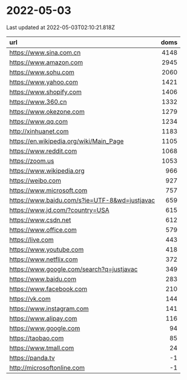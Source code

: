 # 2022-05-03

<!-- BEGIN -->
Last updated at 2022-05-03T02:10:21.818Z

url | doms
:- | -:
https://www.sina.com.cn | 4148
https://www.amazon.com | 2945
https://www.sohu.com | 2060
https://www.yahoo.com | 1421
https://www.shopify.com | 1406
https://www.360.cn | 1332
https://www.okezone.com | 1279
https://www.qq.com | 1234
http://xinhuanet.com | 1183
https://en.wikipedia.org/wiki/Main_Page | 1105
https://www.reddit.com | 1068
https://zoom.us | 1053
https://www.wikipedia.org | 966
https://weibo.com | 927
https://www.microsoft.com | 757
https://www.baidu.com/s?ie=UTF-8&wd=justjavac | 659
https://www.jd.com/?country=USA | 615
https://www.csdn.net | 612
https://www.office.com | 579
https://live.com | 443
https://www.youtube.com | 418
https://www.netflix.com | 372
https://www.google.com/search?q=justjavac | 349
https://www.baidu.com | 283
https://www.facebook.com | 210
https://vk.com | 144
https://www.instagram.com | 141
https://www.alipay.com | 116
https://www.google.com | 94
https://taobao.com | 85
https://www.tmall.com | 24
https://panda.tv | -1
http://microsoftonline.com | -1
<!-- END -->
